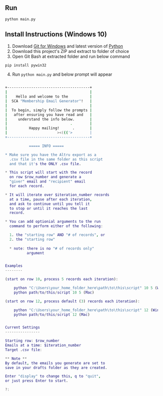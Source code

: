 ## Run

```bash
python main.py
```

## Install Instructions (Windows 10)

1. Download [Git for Windows](https://gitforwindows.org/) and latest version of [Python](https://www.python.org/downloads/)
2. Download this project's ZIP and extract to folder of choice
3. Open Git Bash at extracted folder and run below command

```bash
pip install pywin32
```

4. Run ```python main.py``` and below prompt will appear

```bash

+--------------------------------------+
|                                      |
|    Hello and welcome to the          |
|  SCA "Membership Email Generator"!   |
|                                      |
|  To begin, simply follow the prompts |
|   after ensuring you have read and   |
|     understand the info below.       |
|                             .        |
|          Happy mailing!      .       |
|                       ><((('>        |
+--------------------------------------+

           ===== INFO =====

* Make sure you have the Altru export as a
  .csv file in the same folder as this script
  and that it's the ONLY .csv file.

* This script will start with the record
  on row $row_number and generate a
  "giver" email and "recipient" email
  for each record.

* It will iterate over $iteration_number records
  at a time, pause after each iteration,
  and ask to continue until you tell it
  to stop or until it reaches the last
  record.

* You can add optionial arguments to the run
  command to perform either of the following:

  1. the "starting row" AND "# of records", or
  2. the "starting row"
  
  * note: there is no "# of records only"
          argument 


Examples
--------

(start on row 10, process 5 records each iteration):

    python "C:\Users\your_home_folder_here\path\to\this\script" 10 5 (Windows)
    python path/to/this/script 10 5 (Mac)

(start on row 12, process default (3) records each iteration):

    python "C:\Users\your_home_folder_here\path\to\this\script" 12 (Windows)
    python path/to/this/script 12 (Mac)


Current Settings
----------------

Starting row: $row_number
Emails at a time: $iteration_number
Target .csv file: 

** Note **
By default, the emails you generate are set to
save in your drafts folder as they are created.

Enter "display" to change this, q to "quit",
or just press Enter to start.

?:

```
